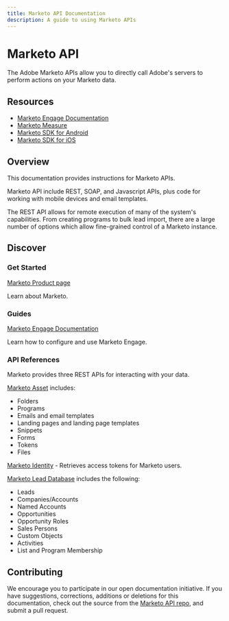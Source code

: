 ```yaml
---
title: Marketo API Documentation
description: A guide to using Marketo APIs
---
```


<Hero slots="heading, text"/>

# Marketo API

The Adobe Marketo APIs allow you to directly call Adobe's servers to perform actions on your Marketo data.

<Resources slots="heading, links"/>

## Resources

* [Marketo Engage Documentation](https://experienceleague.adobe.com/en/docs/marketo/using/home)
* [Marketo Measure](https://business.adobe.com/products/marketo/bizible.html)
* [Marketo SDK for Android](https://github.com/Marketo/android-sdk)
* [Marketo SDK for iOS](https://github.com/Marketo/ios-sdk)

## Overview

This documentation provides instructions for Marketo APIs.

Marketo API include REST, SOAP, and Javascript APIs, plus code for working with mobile devices and email templates.

The REST API allows for remote execution of many of the system's capabilities. From creating programs to bulk lead import, there are a large number of options which allow fine-grained control of a Marketo instance.

## Discover

<DiscoverBlock width="100%" slots="heading, link, text"/>

### Get Started

[Marketo Product page](https://business.adobe.com/products/marketo/adobe-marketo.html)

Learn about Marketo.

<DiscoverBlock slots="heading, link, text"/>

### Guides

[Marketo Engage Documentation](https://experienceleague.adobe.com/en/docs/marketo/using/home)

Learn how to configure and use Marketo Engage.

### API References

Marketo provides three REST APIs for interacting with your data.

[Marketo Asset](api/asset.md) includes:

* Folders
* Programs
* Emails and email templates
* Landing pages and landing page templates
* Snippets
* Forms
* Tokens
* Files

[Marketo Identity](api/identity.md) - Retrieves access tokens for Marketo users.

[Marketo Lead Database](api/mapi.md) includes the following:

* Leads
* Companies/Accounts
* Named Accounts
* Opportunities
* Opportunity Roles
* Sales Persons
* Custom Objects
* Activities
* List and Program Membership

## Contributing

We encourage you to participate in our open documentation initiative. If you have suggestions, corrections, additions
or deletions for this documentation, check out the source from the [Marketo API repo](https://github.com/AdobeDocs/marketo-apis), and submit a pull request.
